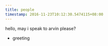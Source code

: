 ```yaml
---
title: people
timestamp: 2016-11-23T10:12:30.5474115+08:00
---
```


hello, may i speak to arvin please?
* greeting
